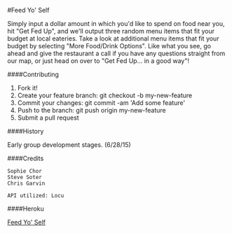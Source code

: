 #Feed Yo' Self

Simply input a dollar amount in which you'd like to spend on food near you, hit "Get Fed Up", and we'll output three random menu items that fit your budget at local eateries. Take a look at additional menu items that fit your budget by selecting "More Food/Drink Options". Like what you see, go ahead and give the restaurant a call if you have any questions straight from our map, or just head on over to "Get Fed Up... in a good way"!

####Contributing

1. Fork it!
2. Create your feature branch: git checkout -b my-new-feature
3. Commit your changes: git commit -am 'Add some feature'
4. Push to the branch: git push origin my-new-feature
5. Submit a pull request

####History

Early group development stages. (6/28/15)

####Credits
```
Sophie Chor
Steve Soter
Chris Garvin

API utilized: Locu
```

####Heroku

[Feed Yo' Self](http://feedyoself.herokuapp.com/)
